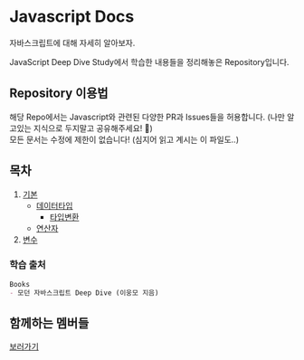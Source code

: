 # Javascript Docs

자바스크립트에 대해 자세히 알아보자.

JavaScript Deep Dive Study에서 학습한 내용들을 정리해놓은 Repository입니다.

## Repository 이용법

해당 Repo에서는 Javascript와 관련된 다양한 PR과 Issues들을 허용합니다. (나만 알고있는 지식으로 두지말고 공유해주세요! 🙇)  
모든 문서는 수정에 제한이 없습니다! (심지어 읽고 계시는 이 파일도..)

## 목차

1. [기본](./기본.md)
    - [데이터타입](./%EB%8D%B0%EC%9D%B4%ED%84%B0%ED%83%80%EC%9E%85.md)
      - [타입변환](./%ED%83%80%EC%9E%85%EB%B3%80%ED%99%98.md)
    - [연산자](./연산자.md)
2. [변수](./변수.md)

### 학습 출처

```markdown
Books
- 모던 자바스크립트 Deep Dive (이웅모 지음)
```

## 함께하는 멤버들

[보러가기](./with-members.md)
